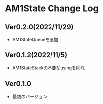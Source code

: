 # AM1State Change Log

## Ver0.2.0(2022/11/29)
- AM1StateQueueを追加

## Ver0.1.2(2022/11/5)
- AM1StateStackの不要なusingを削除

## Ver0.1.0
- 最初のバージョン
